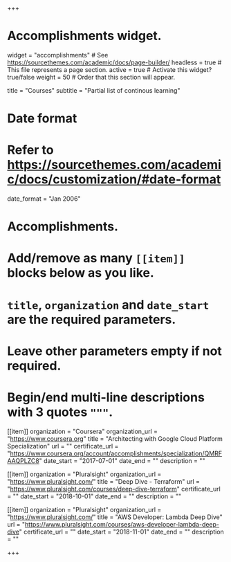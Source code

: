 +++
# Accomplishments widget.
widget = "accomplishments"  # See https://sourcethemes.com/academic/docs/page-builder/
headless = true  # This file represents a page section.
active = true  # Activate this widget? true/false
weight = 50  # Order that this section will appear.

title = "Courses"
subtitle = "Partial list of continous learning"

# Date format
#   Refer to https://sourcethemes.com/academic/docs/customization/#date-format
date_format = "Jan 2006"

# Accomplishments.
#   Add/remove as many `[[item]]` blocks below as you like.
#   `title`, `organization` and `date_start` are the required parameters.
#   Leave other parameters empty if not required.
#   Begin/end multi-line descriptions with 3 quotes `"""`.

[[item]]
  organization = "Coursera"
  organization_url = "https://www.coursera.org"
  title = "Architecting with Google Cloud Platform Specialization"
  url = ""
  certificate_url = "https://www.coursera.org/account/accomplishments/specialization/QMRFAAQPLZC8"
  date_start = "2017-07-01"
  date_end = ""
  description = ""

[[item]]
  organization = "Pluralsight"
  organization_url = "https://www.pluralsight.com/"
  title = "Deep Dive - Terraform"
  url = "https://www.pluralsight.com/courses/deep-dive-terraform"
  certificate_url = ""
  date_start = "2018-10-01"
  date_end = ""
  description = ""
  
[[item]]
  organization = "Pluralsight"
  organization_url = "https://www.pluralsight.com/"
  title = "AWS Developer: Lambda Deep Dive"
  url = "https://www.pluralsight.com/courses/aws-developer-lambda-deep-dive"
  certificate_url = ""
  date_start = "2018-11-01"
  date_end = ""
  description = ""

+++
